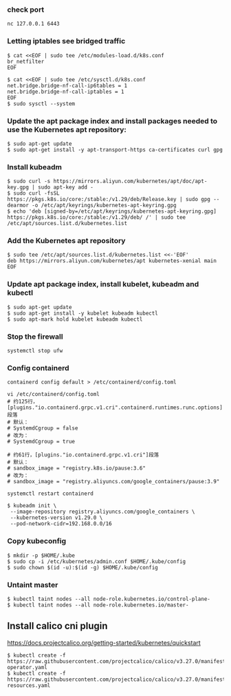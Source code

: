 ### check port

```shell
nc 127.0.0.1 6443
```

### Letting iptables see bridged traffic

```shell
$ cat <<EOF | sudo tee /etc/modules-load.d/k8s.conf
br_netfilter
EOF

$ cat <<EOF | sudo tee /etc/sysctl.d/k8s.conf
net.bridge.bridge-nf-call-ip6tables = 1
net.bridge.bridge-nf-call-iptables = 1
EOF
$ sudo sysctl --system
```

### Update the apt package index and install packages needed to use the Kubernetes apt repository:

```shell
$ sudo apt-get update
$ sudo apt-get install -y apt-transport-https ca-certificates curl gpg
```

### Install kubeadm

```shell
$ sudo curl -s https://mirrors.aliyun.com/kubernetes/apt/doc/apt-key.gpg | sudo apt-key add -
$ sudo curl -fsSL https://pkgs.k8s.io/core:/stable:/v1.29/deb/Release.key | sudo gpg --dearmor -o /etc/apt/keyrings/kubernetes-apt-keyring.gpg
$ echo 'deb [signed-by=/etc/apt/keyrings/kubernetes-apt-keyring.gpg] https://pkgs.k8s.io/core:/stable:/v1.29/deb/ /' | sudo tee /etc/apt/sources.list.d/kubernetes.list
```

### Add the Kubernetes apt repository

```shell
$ sudo tee /etc/apt/sources.list.d/kubernetes.list <<-'EOF'
deb https://mirrors.aliyun.com/kubernetes/apt kubernetes-xenial main
EOF
```

### Update apt package index, install kubelet, kubeadm and kubectl

```shell
$ sudo apt-get update
$ sudo apt-get install -y kubelet kubeadm kubectl
$ sudo apt-mark hold kubelet kubeadm kubectl
```

### Stop the firewall
```shell
systemctl stop ufw
```

### Config containerd
```shell
containerd config default > /etc/containerd/config.toml

vi /etc/containerd/config.toml
# 约125行，[plugins."io.containerd.grpc.v1.cri".containerd.runtimes.runc.options]段落
# 默认：
# SystemdCgroup = false
# 改为：
# SystemdCgroup = true

# 约61行，[plugins."io.containerd.grpc.v1.cri"]段落
# 默认：
# sandbox_image = "registry.k8s.io/pause:3.6"
# 改为：
# sandbox_image = "registry.aliyuncs.com/google_containers/pause:3.9"

systemctl restart containerd
```


```shell
$ kubeadm init \
 --image-repository registry.aliyuncs.com/google_containers \
 --kubernetes-version v1.29.0 \
 --pod-network-cidr=192.168.0.0/16
```

### Copy kubeconfig

```shell
$ mkdir -p $HOME/.kube
$ sudo cp -i /etc/kubernetes/admin.conf $HOME/.kube/config
$ sudo chown $(id -u):$(id -g) $HOME/.kube/config
```

### Untaint master

```shell
$ kubectl taint nodes --all node-role.kubernetes.io/control-plane-
$ kubectl taint nodes --all node-role.kubernetes.io/master-
```

## Install calico cni plugin

https://docs.projectcalico.org/getting-started/kubernetes/quickstart

```shell
$ kubectl create -f https://raw.githubusercontent.com/projectcalico/calico/v3.27.0/manifests/tigera-operator.yaml
$ kubectl create -f https://raw.githubusercontent.com/projectcalico/calico/v3.27.0/manifests/custom-resources.yaml
```